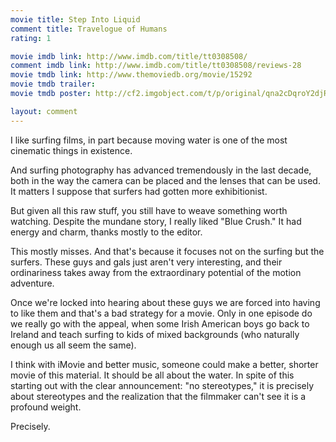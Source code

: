 ```yaml
---
movie title: Step Into Liquid
comment title: Travelogue of Humans
rating: 1

movie imdb link: http://www.imdb.com/title/tt0308508/
comment imdb link: http://www.imdb.com/title/tt0308508/reviews-28
movie tmdb link: http://www.themoviedb.org/movie/15292
movie tmdb trailer: 
movie tmdb poster: http://cf2.imgobject.com/t/p/original/qna2cDqroY2djREBChiQO3IeSkN.jpg

layout: comment
---
```


I like surfing films, in part because moving water is one of the most cinematic things in existence.

And surfing photography has advanced tremendously in the last decade, both in the way the camera can be placed and the lenses that can be used. It matters I suppose that surfers had gotten more exhibitionist.

But given all this raw stuff, you still have to weave something worth watching. Despite the mundane story, I really liked "Blue Crush." It had energy and charm, thanks mostly to the editor.

This mostly misses. And that's because it focuses not on the surfing but the surfers. These guys and gals just aren't very interesting, and their ordinariness takes away from the extraordinary potential of the motion adventure.

Once we're locked into hearing about these guys we are forced into having to like them and that's a bad strategy for a movie. Only in one episode do we really go with the appeal, when some Irish American boys go back to Ireland and teach surfing to kids of mixed backgrounds (who naturally enough us all seem the same).

I think with iMovie and better music, someone could make a better, shorter movie of this material. It should be all about the water. In spite of this starting out with the clear announcement: "no stereotypes," it is precisely about stereotypes and the realization that the filmmaker can't see it is a profound weight.

Precisely.